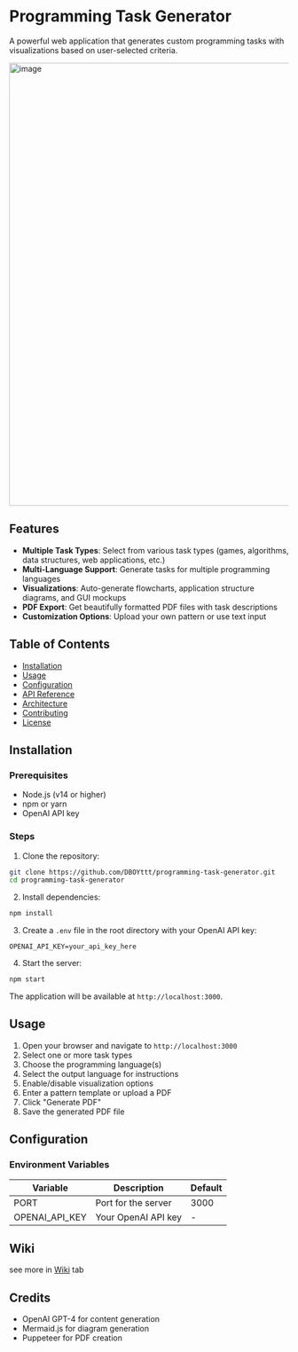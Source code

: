 # Programming Task Generator

A powerful web application that generates custom programming tasks with visualizations based on user-selected criteria.

<img width="799" alt="image" src="https://github.com/user-attachments/assets/d7b8b6d3-1763-4cc2-8c54-69b93df8bc08" />


## Features

- **Multiple Task Types**: Select from various task types (games, algorithms, data structures, web applications, etc.)
- **Multi-Language Support**: Generate tasks for multiple programming languages
- **Visualizations**: Auto-generate flowcharts, application structure diagrams, and GUI mockups
- **PDF Export**: Get beautifully formatted PDF files with task descriptions
- **Customization Options**: Upload your own pattern or use text input

## Table of Contents

- [Installation](#installation)
- [Usage](#usage)
- [Configuration](#configuration)
- [API Reference](docs/API.md)
- [Architecture](docs/ARCHITECTURE.md)
- [Contributing](docs/CONTRIBUTING.md)
- [License](#license)

## Installation

### Prerequisites

- Node.js (v14 or higher)
- npm or yarn
- OpenAI API key

### Steps

1. Clone the repository:

```bash
git clone https://github.com/DBOYttt/programming-task-generator.git
cd programming-task-generator
```

2. Install dependencies:

```bash
npm install
```

3. Create a `.env` file in the root directory with your OpenAI API key:

```
OPENAI_API_KEY=your_api_key_here
```

4. Start the server:

```bash
npm start
```

The application will be available at `http://localhost:3000`.

## Usage

1. Open your browser and navigate to `http://localhost:3000`
2. Select one or more task types
3. Choose the programming language(s)
4. Select the output language for instructions
5. Enable/disable visualization options
6. Enter a pattern template or upload a PDF
7. Click "Generate PDF"
8. Save the generated PDF file

## Configuration

### Environment Variables

| Variable | Description | Default |
|----------|-------------|---------|
| PORT | Port for the server | 3000 |
| OPENAI_API_KEY | Your OpenAI API key | - |

## Wiki 
see more in [Wiki](https://github.com/DBOYttt/programing-test-generator/wiki) tab

## Credits

- OpenAI GPT-4 for content generation
- Mermaid.js for diagram generation
- Puppeteer for PDF creation
